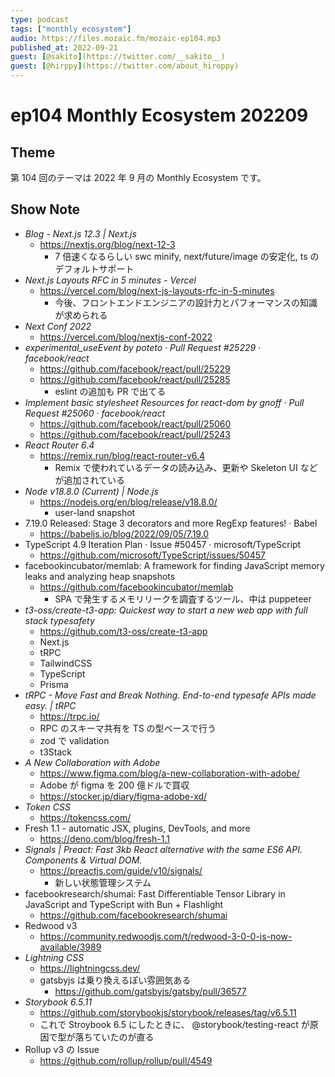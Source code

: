 ```yaml
---
type: podcast
tags: ["monthly ecosystem"]
audio: https://files.mozaic.fm/mozaic-ep104.mp3
published_at: 2022-09-21
guest: [@sakito](https://twitter.com/__sakito__)
guest: [@hirppy](https://twitter.com/about_hiroppy)
---
```


# ep104 Monthly Ecosystem 202209

## Theme

第 104 回のテーマは 2022 年 9 月の Monthly Ecosystem です。


## Show Note

- *Blog - Next.js 12.3 | Next.js*
  - https://nextjs.org/blog/next-12-3
    - 7 倍速くなるらしい swc minify, next/future/image の安定化, ts のデフォルトサポート
- *Next.js Layouts RFC in 5 minutes - Vercel*
  - https://vercel.com/blog/next-js-layouts-rfc-in-5-minutes
    - 今後、フロントエンドエンジニアの設計力とパフォーマンスの知識が求められる
- *Next Conf 2022*
  - https://vercel.com/blog/nextjs-conf-2022
- *experimental_useEvent by poteto · Pull Request #25229 · facebook/react*
  - https://github.com/facebook/react/pull/25229
  - https://github.com/facebook/react/pull/25285
    - eslint の追加も PR で出てる
- *Implement basic stylesheet Resources for react-dom by gnoff · Pull Request #25060 · facebook/react*
  - https://github.com/facebook/react/pull/25060
  - https://github.com/facebook/react/pull/25243
- *React Router 6.4*
  - https://remix.run/blog/react-router-v6.4
    - Remix で使われているデータの読み込み、更新や Skeleton UI などが追加されている
- *Node v18.8.0 (Current) | Node.js*
  - https://nodejs.org/en/blog/release/v18.8.0/
    - user-land snapshot
- 7.19.0 Released: Stage 3 decorators and more RegExp features! · Babel
  - https://babeljs.io/blog/2022/09/05/7.19.0
- TypeScript 4.9 Iteration Plan · Issue #50457 · microsoft/TypeScript
  - https://github.com/microsoft/TypeScript/issues/50457
- facebookincubator/memlab: A framework for finding JavaScript memory leaks and analyzing heap snapshots
  - https://github.com/facebookincubator/memlab
    - SPA で発生するメモリリークを調査するツール、中は puppeteer
- *t3-oss/create-t3-app: Quickest way to start a new web app with full stack typesafety*
  - https://github.com/t3-oss/create-t3-app
  - Next.js
  - tRPC
  - TailwindCSS
  - TypeScript
  - Prisma
- *tRPC - Move Fast and Break Nothing. End-to-end typesafe APIs made easy. | tRPC*
  - https://trpc.io/
  - RPC のスキーマ共有を TS の型ベースで行う
  - zod で validation
  - t3Stack
- *A New Collaboration with Adobe*
  - https://www.figma.com/blog/a-new-collaboration-with-adobe/
  - Adobe が figma を 200 億ドルで買収
  - https://stocker.jp/diary/figma-adobe-xd/
- *Token CSS*
  - https://tokencss.com/
- Fresh 1.1 - automatic JSX, plugins, DevTools, and more
  - https://deno.com/blog/fresh-1.1
- *Signals | Preact: Fast 3kb React alternative with the same ES6 API. Components & Virtual DOM.*
  - https://preactjs.com/guide/v10/signals/
    - 新しい状態管理システム
- facebookresearch/shumai: Fast Differentiable Tensor Library in JavaScript and TypeScript with Bun + Flashlight
  - https://github.com/facebookresearch/shumai
- Redwood v3
  - https://community.redwoodjs.com/t/redwood-3-0-0-is-now-available/3989
- *Lightning CSS*
  - https://lightningcss.dev/
  - gatsbyjs は乗り換えるぽい雰囲気ある
    - https://github.com/gatsbyjs/gatsby/pull/36577
- *Storybook 6.5.11*
  - https://github.com/storybookjs/storybook/releases/tag/v6.5.11
  - これで Stroybook 6.5 にしたときに、 @storybook/testing-react が原因で型が落ちていたのが直る
- Rollup v3 の Issue
  - https://github.com/rollup/rollup/pull/4549
